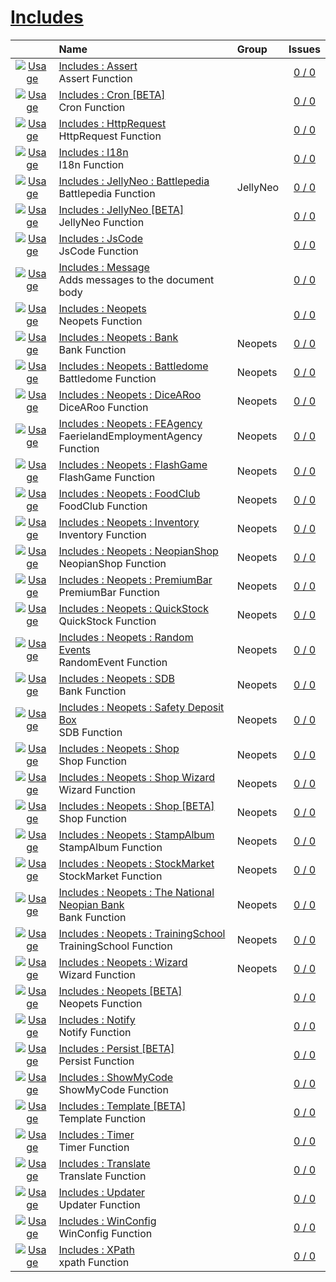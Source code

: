 # [Includes](.)
||Name|Group|Issues
:---:|:---|:---|:---:
[![Usage](../resources/image/download_icon.png)](Includes_Assert#usage "Usage")|[Includes : Assert](Includes_Assert)<br />Assert Function||[0 / 0](../../../issues?labels=undefined&state=open "Includes : Assert")
[![Usage](../resources/image/download_icon.png)](Includes_Cron_[BETA]#usage "Usage")|[Includes : Cron [BETA]](Includes_Cron_[BETA])<br />Cron Function||[0 / 0](../../../issues?labels=undefined&state=open "Includes : Cron [BETA]")
[![Usage](../resources/image/download_icon.png)](Includes_HttpRequest#usage "Usage")|[Includes : HttpRequest](Includes_HttpRequest)<br />HttpRequest Function||[0 / 0](../../../issues?labels=undefined&state=open "Includes : HttpRequest")
[![Usage](../resources/image/download_icon.png)](Includes_I18n#usage "Usage")|[Includes : I18n](Includes_I18n)<br />I18n Function||[0 / 0](../../../issues?labels=undefined&state=open "Includes : I18n")
[![Usage](../resources/image/download_icon.png)](Includes_JellyNeo_Battlepedia#usage "Usage")|[Includes : JellyNeo : Battlepedia](Includes_JellyNeo_Battlepedia)<br />Battlepedia Function|JellyNeo<br />|[0 / 0](../../../issues?labels=undefined&state=open "Includes : JellyNeo : Battlepedia")
[![Usage](../resources/image/download_icon.png)](Includes_JellyNeo_[BETA]#usage "Usage")|[Includes : JellyNeo [BETA]](Includes_JellyNeo_[BETA])<br />JellyNeo Function||[0 / 0](../../../issues?labels=undefined&state=open "Includes : JellyNeo [BETA]")
[![Usage](../resources/image/download_icon.png)](Includes_JsCode#usage "Usage")|[Includes : JsCode](Includes_JsCode)<br />JsCode Function||[0 / 0](../../../issues?labels=undefined&state=open "Includes : JsCode")
[![Usage](../resources/image/download_icon.png)](Includes_Message#usage "Usage")|[Includes : Message](Includes_Message)<br />Adds messages to the document body||[0 / 0](../../../issues?labels=undefined&state=open "Includes : Message")
[![Usage](../resources/image/download_icon.png)](Includes_Neopets#usage "Usage")|[Includes : Neopets](Includes_Neopets)<br />Neopets Function||[0 / 0](../../../issues?labels=undefined&state=open "Includes : Neopets")
[![Usage](../resources/image/download_icon.png)](Includes_Neopets_Bank#usage "Usage")|[Includes : Neopets : Bank](Includes_Neopets_Bank)<br />Bank Function|Neopets<br />|[0 / 0](../../../issues?labels=undefined&state=open "Includes : Neopets : Bank")
[![Usage](../resources/image/download_icon.png)](Includes_Neopets_Battledome#usage "Usage")|[Includes : Neopets : Battledome](Includes_Neopets_Battledome)<br />Battledome Function|Neopets<br />|[0 / 0](../../../issues?labels=undefined&state=open "Includes : Neopets : Battledome")
[![Usage](../resources/image/download_icon.png)](Includes_Neopets_DiceARoo#usage "Usage")|[Includes : Neopets : DiceARoo](Includes_Neopets_DiceARoo)<br />DiceARoo Function|Neopets<br />|[0 / 0](../../../issues?labels=undefined&state=open "Includes : Neopets : DiceARoo")
[![Usage](../resources/image/download_icon.png)](Includes_Neopets_FEAgency#usage "Usage")|[Includes : Neopets : FEAgency](Includes_Neopets_FEAgency)<br />FaerielandEmploymentAgency Function|Neopets<br />|[0 / 0](../../../issues?labels=undefined&state=open "Includes : Neopets : FEAgency")
[![Usage](../resources/image/download_icon.png)](Includes_Neopets_FlashGame#usage "Usage")|[Includes : Neopets : FlashGame](Includes_Neopets_FlashGame)<br />FlashGame Function|Neopets<br />|[0 / 0](../../../issues?labels=undefined&state=open "Includes : Neopets : FlashGame")
[![Usage](../resources/image/download_icon.png)](Includes_Neopets_FoodClub#usage "Usage")|[Includes : Neopets : FoodClub](Includes_Neopets_FoodClub)<br />FoodClub Function|Neopets<br />|[0 / 0](../../../issues?labels=undefined&state=open "Includes : Neopets : FoodClub")
[![Usage](../resources/image/download_icon.png)](Includes_Neopets_Inventory#usage "Usage")|[Includes : Neopets : Inventory](Includes_Neopets_Inventory)<br />Inventory Function|Neopets<br />|[0 / 0](../../../issues?labels=undefined&state=open "Includes : Neopets : Inventory")
[![Usage](../resources/image/download_icon.png)](Includes_Neopets_NeopianShop#usage "Usage")|[Includes : Neopets : NeopianShop](Includes_Neopets_NeopianShop)<br />NeopianShop Function|Neopets<br />|[0 / 0](../../../issues?labels=undefined&state=open "Includes : Neopets : NeopianShop")
[![Usage](../resources/image/download_icon.png)](Includes_Neopets_PremiumBar#usage "Usage")|[Includes : Neopets : PremiumBar](Includes_Neopets_PremiumBar)<br />PremiumBar Function|Neopets<br />|[0 / 0](../../../issues?labels=undefined&state=open "Includes : Neopets : PremiumBar")
[![Usage](../resources/image/download_icon.png)](Includes_Neopets_QuickStock#usage "Usage")|[Includes : Neopets : QuickStock](Includes_Neopets_QuickStock)<br />QuickStock Function|Neopets<br />|[0 / 0](../../../issues?labels=undefined&state=open "Includes : Neopets : QuickStock")
[![Usage](../resources/image/download_icon.png)](Includes_Neopets_Random_Events#usage "Usage")|[Includes : Neopets : Random Events](Includes_Neopets_Random_Events)<br />RandomEvent Function|Neopets<br />|[0 / 0](../../../issues?labels=undefined&state=open "Includes : Neopets : Random Events")
[![Usage](../resources/image/download_icon.png)](Includes_Neopets_SDB#usage "Usage")|[Includes : Neopets : SDB](Includes_Neopets_SDB)<br />Bank Function|Neopets<br />|[0 / 0](../../../issues?labels=undefined&state=open "Includes : Neopets : SDB")
[![Usage](../resources/image/download_icon.png)](Includes_Neopets_Safety_Deposit_Box#usage "Usage")|[Includes : Neopets : Safety Deposit Box](Includes_Neopets_Safety_Deposit_Box)<br />SDB Function|Neopets<br />|[0 / 0](../../../issues?labels=undefined&state=open "Includes : Neopets : Safety Deposit Box")
[![Usage](../resources/image/download_icon.png)](Includes_Neopets_Shop#usage "Usage")|[Includes : Neopets : Shop](Includes_Neopets_Shop)<br />Shop Function|Neopets<br />|[0 / 0](../../../issues?labels=undefined&state=open "Includes : Neopets : Shop")
[![Usage](../resources/image/download_icon.png)](Includes_Neopets_Shop_Wizard#usage "Usage")|[Includes : Neopets : Shop Wizard](Includes_Neopets_Shop_Wizard)<br />Wizard Function|Neopets<br />|[0 / 0](../../../issues?labels=undefined&state=open "Includes : Neopets : Shop Wizard")
[![Usage](../resources/image/download_icon.png)](Includes_Neopets_Shop_[BETA]#usage "Usage")|[Includes : Neopets : Shop [BETA]](Includes_Neopets_Shop_[BETA])<br />Shop Function|Neopets<br />|[0 / 0](../../../issues?labels=undefined&state=open "Includes : Neopets : Shop [BETA]")
[![Usage](../resources/image/download_icon.png)](Includes_Neopets_StampAlbum#usage "Usage")|[Includes : Neopets : StampAlbum](Includes_Neopets_StampAlbum)<br />StampAlbum Function|Neopets<br />|[0 / 0](../../../issues?labels=undefined&state=open "Includes : Neopets : StampAlbum")
[![Usage](../resources/image/download_icon.png)](Includes_Neopets_StockMarket#usage "Usage")|[Includes : Neopets : StockMarket](Includes_Neopets_StockMarket)<br />StockMarket Function|Neopets<br />|[0 / 0](../../../issues?labels=undefined&state=open "Includes : Neopets : StockMarket")
[![Usage](../resources/image/download_icon.png)](Includes_Neopets_The_National_Neopian_Bank#usage "Usage")|[Includes : Neopets : The National Neopian Bank](Includes_Neopets_The_National_Neopian_Bank)<br />Bank Function|Neopets<br />|[0 / 0](../../../issues?labels=undefined&state=open "Includes : Neopets : The National Neopian Bank")
[![Usage](../resources/image/download_icon.png)](Includes_Neopets_TrainingSchool#usage "Usage")|[Includes : Neopets : TrainingSchool](Includes_Neopets_TrainingSchool)<br />TrainingSchool Function|Neopets<br />|[0 / 0](../../../issues?labels=undefined&state=open "Includes : Neopets : TrainingSchool")
[![Usage](../resources/image/download_icon.png)](Includes_Neopets_Wizard#usage "Usage")|[Includes : Neopets : Wizard](Includes_Neopets_Wizard)<br />Wizard Function|Neopets<br />|[0 / 0](../../../issues?labels=undefined&state=open "Includes : Neopets : Wizard")
[![Usage](../resources/image/download_icon.png)](Includes_Neopets_[BETA]#usage "Usage")|[Includes : Neopets [BETA]](Includes_Neopets_[BETA])<br />Neopets Function||[0 / 0](../../../issues?labels=undefined&state=open "Includes : Neopets [BETA]")
[![Usage](../resources/image/download_icon.png)](Includes_Notify#usage "Usage")|[Includes : Notify](Includes_Notify)<br />Notify Function||[0 / 0](../../../issues?labels=undefined&state=open "Includes : Notify")
[![Usage](../resources/image/download_icon.png)](Includes_Persist_[BETA]#usage "Usage")|[Includes : Persist [BETA]](Includes_Persist_[BETA])<br />Persist Function||[0 / 0](../../../issues?labels=undefined&state=open "Includes : Persist [BETA]")
[![Usage](../resources/image/download_icon.png)](Includes_ShowMyCode#usage "Usage")|[Includes : ShowMyCode](Includes_ShowMyCode)<br />ShowMyCode Function||[0 / 0](../../../issues?labels=undefined&state=open "Includes : ShowMyCode")
[![Usage](../resources/image/download_icon.png)](Includes_Template_[BETA]#usage "Usage")|[Includes : Template [BETA]](Includes_Template_[BETA])<br />Template Function||[0 / 0](../../../issues?labels=undefined&state=open "Includes : Template [BETA]")
[![Usage](../resources/image/download_icon.png)](Includes_Timer#usage "Usage")|[Includes : Timer](Includes_Timer)<br />Timer Function||[0 / 0](../../../issues?labels=undefined&state=open "Includes : Timer")
[![Usage](../resources/image/download_icon.png)](Includes_Translate#usage "Usage")|[Includes : Translate](Includes_Translate)<br />Translate Function||[0 / 0](../../../issues?labels=undefined&state=open "Includes : Translate")
[![Usage](../resources/image/download_icon.png)](Includes_Updater#usage "Usage")|[Includes : Updater](Includes_Updater)<br />Updater Function||[0 / 0](../../../issues?labels=undefined&state=open "Includes : Updater")
[![Usage](../resources/image/download_icon.png)](Includes_WinConfig#usage "Usage")|[Includes : WinConfig](Includes_WinConfig)<br />WinConfig Function||[0 / 0](../../../issues?labels=undefined&state=open "Includes : WinConfig")
[![Usage](../resources/image/download_icon.png)](Includes_XPath#usage "Usage")|[Includes : XPath](Includes_XPath)<br />xpath Function||[0 / 0](../../../issues?labels=undefined&state=open "Includes : XPath")

